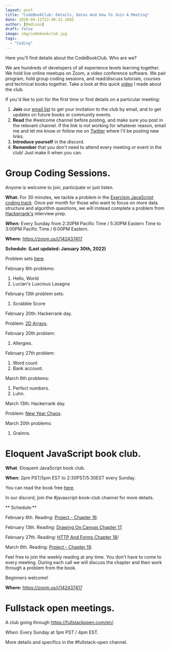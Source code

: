 ```yaml
---
layout: post
title: "CodeBookClub: Details, Dates And How To Join A Meeting"
date: 2020-04-11T22:40:32.169Z
author: [Madison]
draft: false
image: img/codebookclub.jpg
tags:
  - "Coding"
---
```


Here you'll find details about the CodeBookClub. Who are we?

We are hundreds of developers of all experience levels learning together. We hold live online meetups on Zoom, a video conference software. We pair program, hold group coding sessions, and read/discuss tutorials, courses and technical books together. Take a look at this quick [video](https://www.youtube.com/watch?v=VCLnBkHeUJQ&t=82s) I  made about the club.


If you'd like to join for the first time or find details on a particular meeting:

1. **Join** our [email list](https://madisonkanna.us14.list-manage.com/subscribe/post?u=323fd92759e9e0b8d4083d008&id=033dfeb98f) to get your invitation to the club by email, and to get updates on future books or community events. 
2. **Read** the #welcome channel before posting, and make sure you post in the relevant channel. If the link is not working for whatever reason, email me and let me know or follow me on [Twitter](https://twitter.com/Madisonkanna) where I'll be posting new links.
3. **Introduce yourself** in the discord.
4. **Remember** that you don't need to attend every meeting or event in the club! Just make it when you can. 

# Group Coding Sessions.

Anyone is welcome to join, participate or just listen. 

**What:** For 30 minutes, we tackle a problem in the [Exercism JavaScript coding track](https://exercism.org/tracks/javascript). Once per month for those who want to focus on more data structure and algorithm questions, we will instead complete a problem from [Hackerrank's](https://www.hackerrank.com/interview/interview-preparation-kit) interview prep.

***When:*** Every Sunday from 2:30PM Pacific Time / 5:30PM Eastern Time to 3:00PM Pacific Time / 6:00PM Eastern.

**Where:**  https://zoom.us/j/142437417

**Schedule: (Last updated: January 30th, 2022)**

Problem sets [here](https://exercism.org/tracks/javascript).

February 6th problems:
1. Hello, World
2. Lucian's Luscious Lasagna

February 13th problem sets:
1. Scrabble Score

February 20th: Hackerrank day. 

Problem: [2D Arrays](https://www.hackerrank.com/challenges/2d-array/problem?h_l=interview&playlist_slugs%5B%5D=interview-preparation-kit&playlist_slugs%5B%5D=arrays).

February 20th problem:
1. Allergies.

February 27th problem:
1. Word count
2. Bank account.

March 6th problems:
1. Perfect numbers.
2. Luhn. 

March 13th: Hackerrank day. 

Problem: [New Year Chaos](https://www.hackerrank.com/challenges/new-year-chaos/problem?h_l=interview&playlist_slugs%5B%5D=interview-preparation-kit&playlist_slugs%5B%5D=arrays).

March 20th problems:
1. Grainns.

# Eloquent JavaScript book club.

**What**: Eloquent JavaScript book club. 

**When**: 2pm PST/5pm EST to 2:30PST/5:30EST every Sunday. 

You can read the book free [here](https://eloquentjavascript.net/).

In our discord, join the #javascript-book-club channel for more details. 

** Schedule:** 

February 6th.
Reading: [Project - Chapter 16](https://eloquentjavascript.net/16_game.html).

February 13th.
Reading: [Drawing On Canvas Chapter 17](https://eloquentjavascript.net/17_canvas.html).

February 27th.
Reading: [HTTP And Forms Chapter 18](https://eloquentjavascript.net/18_http.html)/

March 6th.
Reading: [Project - Chapter 19](https://eloquentjavascript.net/19_paint.html).

Feel free to join the weekly reading at any time. You don't have to come to every meeting. During each call we will discuss the chapter and then work through a problem from the book.

Beginners welcome!

**Where:**  https://zoom.us/j/142437417

# Fullstack open meetings.

A club going through https://fullstackopen.com/en/. 

*When*: Every Sunday at 1pm PST / 4pm EST. 

More details and specifics in the #fullstack-open channel. 

